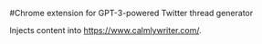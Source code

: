 #Chrome extension for GPT-3-powered Twitter thread generator

Injects content into https://www.calmlywriter.com/.